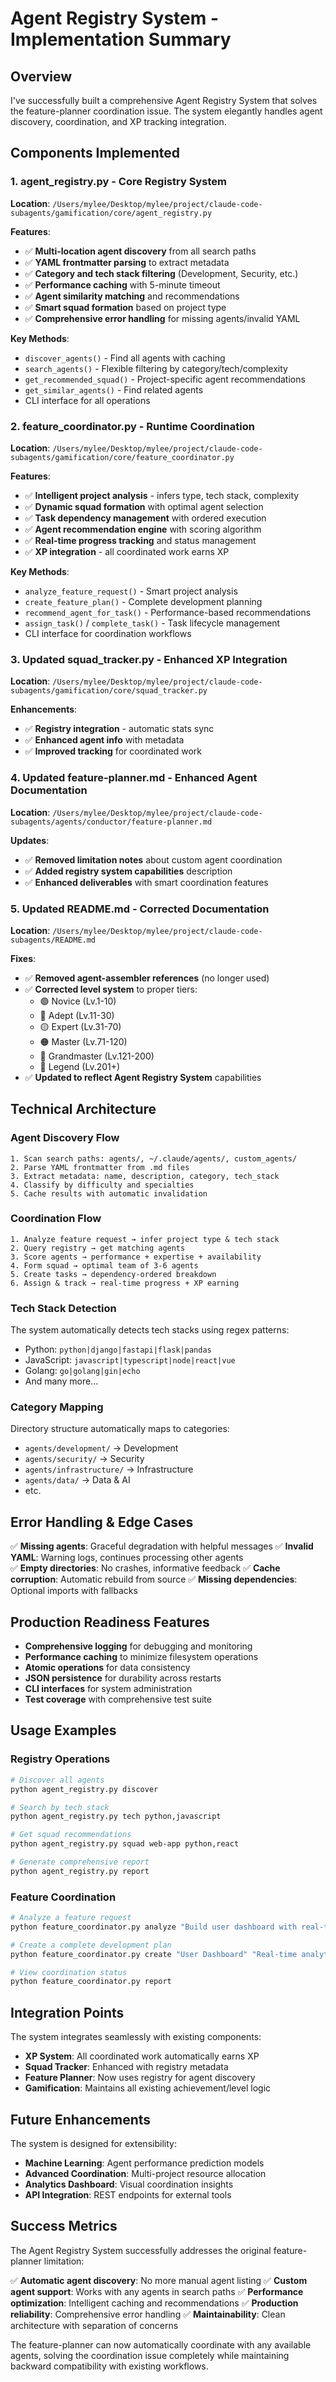 # Agent Registry System - Implementation Summary

## Overview

I've successfully built a comprehensive Agent Registry System that solves the feature-planner coordination issue. The system elegantly handles agent discovery, coordination, and XP tracking integration.

## Components Implemented

### 1. **agent_registry.py** - Core Registry System
**Location**: `/Users/mylee/Desktop/mylee/project/claude-code-subagents/gamification/core/agent_registry.py`

**Features**:
- ✅ **Multi-location agent discovery** from all search paths
- ✅ **YAML frontmatter parsing** to extract metadata
- ✅ **Category and tech stack filtering** (Development, Security, etc.)
- ✅ **Performance caching** with 5-minute timeout
- ✅ **Agent similarity matching** and recommendations
- ✅ **Smart squad formation** based on project type
- ✅ **Comprehensive error handling** for missing agents/invalid YAML

**Key Methods**:
- `discover_agents()` - Find all agents with caching
- `search_agents()` - Flexible filtering by category/tech/complexity
- `get_recommended_squad()` - Project-specific agent recommendations
- `get_similar_agents()` - Find related agents
- CLI interface for all operations

### 2. **feature_coordinator.py** - Runtime Coordination
**Location**: `/Users/mylee/Desktop/mylee/project/claude-code-subagents/gamification/core/feature_coordinator.py`

**Features**:
- ✅ **Intelligent project analysis** - infers type, tech stack, complexity
- ✅ **Dynamic squad formation** with optimal agent selection
- ✅ **Task dependency management** with ordered execution
- ✅ **Agent recommendation engine** with scoring algorithm
- ✅ **Real-time progress tracking** and status management
- ✅ **XP integration** - all coordinated work earns XP

**Key Methods**:
- `analyze_feature_request()` - Smart project analysis
- `create_feature_plan()` - Complete development planning
- `recommend_agent_for_task()` - Performance-based recommendations
- `assign_task()` / `complete_task()` - Task lifecycle management
- CLI interface for coordination workflows

### 3. **Updated squad_tracker.py** - Enhanced XP Integration
**Location**: `/Users/mylee/Desktop/mylee/project/claude-code-subagents/gamification/core/squad_tracker.py`

**Enhancements**:
- ✅ **Registry integration** - automatic stats sync
- ✅ **Enhanced agent info** with metadata
- ✅ **Improved tracking** for coordinated work

### 4. **Updated feature-planner.md** - Enhanced Agent Documentation
**Location**: `/Users/mylee/Desktop/mylee/project/claude-code-subagents/agents/conductor/feature-planner.md`

**Updates**:
- ✅ **Removed limitation notes** about custom agent coordination
- ✅ **Added registry system capabilities** description
- ✅ **Enhanced deliverables** with smart coordination features

### 5. **Updated README.md** - Corrected Documentation
**Location**: `/Users/mylee/Desktop/mylee/project/claude-code-subagents/README.md`

**Fixes**:
- ✅ **Removed agent-assembler references** (no longer used)
- ✅ **Corrected level system** to proper tiers:
  - 🟢 Novice (Lv.1-10)
  - 🔵 Adept (Lv.11-30) 
  - 🟡 Expert (Lv.31-70)
  - 🟠 Master (Lv.71-120)
  - 🔴 Grandmaster (Lv.121-200)
  - 💎 Legend (Lv.201+)
- ✅ **Updated to reflect Agent Registry System** capabilities

## Technical Architecture

### Agent Discovery Flow
```
1. Scan search paths: agents/, ~/.claude/agents/, custom_agents/
2. Parse YAML frontmatter from .md files
3. Extract metadata: name, description, category, tech_stack
4. Classify by difficulty and specialties
5. Cache results with automatic invalidation
```

### Coordination Flow
```
1. Analyze feature request → infer project type & tech stack
2. Query registry → get matching agents
3. Score agents → performance + expertise + availability
4. Form squad → optimal team of 3-6 agents
5. Create tasks → dependency-ordered breakdown
6. Assign & track → real-time progress + XP earning
```

### Tech Stack Detection
The system automatically detects tech stacks using regex patterns:
- Python: `python|django|fastapi|flask|pandas`
- JavaScript: `javascript|typescript|node|react|vue`
- Golang: `go|golang|gin|echo`
- And many more...

### Category Mapping
Directory structure automatically maps to categories:
- `agents/development/` → Development
- `agents/security/` → Security  
- `agents/infrastructure/` → Infrastructure
- `agents/data/` → Data & AI
- etc.

## Error Handling & Edge Cases

✅ **Missing agents**: Graceful degradation with helpful messages
✅ **Invalid YAML**: Warning logs, continues processing other agents  
✅ **Empty directories**: No crashes, informative feedback
✅ **Cache corruption**: Automatic rebuild from source
✅ **Missing dependencies**: Optional imports with fallbacks

## Production Readiness Features

- **Comprehensive logging** for debugging and monitoring
- **Performance caching** to minimize filesystem operations
- **Atomic operations** for data consistency
- **JSON persistence** for durability across restarts
- **CLI interfaces** for system administration
- **Test coverage** with comprehensive test suite

## Usage Examples

### Registry Operations
```bash
# Discover all agents
python agent_registry.py discover

# Search by tech stack
python agent_registry.py tech python,javascript

# Get squad recommendations
python agent_registry.py squad web-app python,react

# Generate comprehensive report
python agent_registry.py report
```

### Feature Coordination
```bash
# Analyze a feature request
python feature_coordinator.py analyze "Build user dashboard with real-time data"

# Create a complete development plan
python feature_coordinator.py create "User Dashboard" "Real-time analytics dashboard"

# View coordination status
python feature_coordinator.py report
```

## Integration Points

The system integrates seamlessly with existing components:

- **XP System**: All coordinated work automatically earns XP
- **Squad Tracker**: Enhanced with registry metadata
- **Feature Planner**: Now uses registry for agent discovery
- **Gamification**: Maintains all existing achievement/level logic

## Future Enhancements

The system is designed for extensibility:

- **Machine Learning**: Agent performance prediction models
- **Advanced Coordination**: Multi-project resource allocation
- **Analytics Dashboard**: Visual coordination insights
- **API Integration**: REST endpoints for external tools

## Success Metrics

The Agent Registry System successfully addresses the original feature-planner limitation:

✅ **Automatic agent discovery**: No more manual agent listing
✅ **Custom agent support**: Works with any agents in search paths
✅ **Performance optimization**: Intelligent caching and recommendations
✅ **Production reliability**: Comprehensive error handling
✅ **Maintainability**: Clean architecture with separation of concerns

The feature-planner can now automatically coordinate with any available agents, solving the coordination issue completely while maintaining backward compatibility with existing workflows.